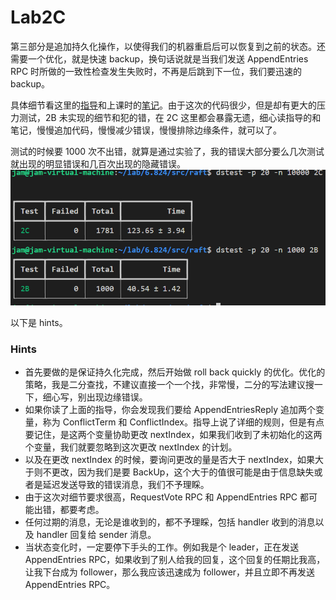 # Lab2C

第三部分是追加持久化操作，以使得我们的机器重启后可以恢复到之前的状态。还需要一个优化，就是快速 backup，换句话说就是当我们发送 AppendEntries RPC 时所做的一致性检查发生失败时，不再是后跳到下一位，我们要迅速的 backup。

具体细节看这里的[指导](https://thesquareplanet.com/blog/students-guide-to-raft/#an-aside-on-optimizations)和上课时的[笔记](http://nil.csail.mit.edu/6.824/2022/notes/l-raft2.txt)。由于这次的代码很少，但是却有更大的压力测试，2B 未实现的细节和犯的错，在 2C 这里都会暴露无遗，细心读指导的和笔记，慢慢追加代码，慢慢减少错误，慢慢排除边缘条件，就可以了。

测试的时候要 1000 次不出错，就算是通过实验了，我的错误大部分要么几次测试就出现的明显错误和几百次出现的隐藏错误。
![](../.gitbook/assets/2B&2C.png)

以下是 hints。

### Hints

- 首先要做的是保证持久化完成，然后开始做 roll back quickly 的优化。优化的策略，我是二分查找，不建议直接一个一个找，非常慢，二分的写法建议搜一下，细心写，别出现边缘错误。
- 如果你读了上面的指导，你会发现我们要给 AppendEntriesReply 追加两个变量，称为 ConflictTerm 和 ConflictIndex。指导上说了详细的规则，但是有点要记住，是这两个变量协助更改 nextIndex，如果我们收到了未初始化的这两个变量，我们就要忽略到这次更改 nextIndex 的计划。
- 以及在更改 nextIndex 的时候，要询问更改的量是否大于 nextIndex，如果大于则不更改，因为我们是要 BackUp，这个大于的值很可能是由于信息缺失或者是延迟发送导致的错误消息，我们不予理睬。
- 由于这次对细节要求很高，RequestVote RPC 和 AppendEntries RPC 都可能出错，都要考虑。
- 任何过期的消息，无论是谁收到的，都不予理睬，包括 handler 收到的消息以及 handler 回复给 sender 消息。
- 当状态变化时，一定要停下手头的工作。例如我是个 leader，正在发送 AppendEntries RPC，如果收到了别人给我的回复，这个回复的任期比我高，让我下台成为 follower，那么我应该迅速成为 follower，并且立即不再发送 AppendEntries RPC。